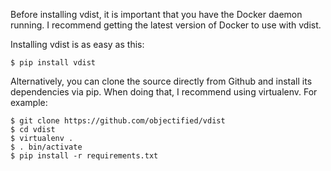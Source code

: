 Before installing vdist, it is important that you have the Docker daemon
running. I recommend getting the latest version of Docker to use with vdist.

Installing vdist is as easy as this:
```
$ pip install vdist
```

Alternatively, you can clone the source directly from Github and install its
dependencies via pip. When doing that, I recommend using virtualenv. For
example:

```
$ git clone https://github.com/objectified/vdist
$ cd vdist
$ virtualenv .
$ . bin/activate
$ pip install -r requirements.txt
```
